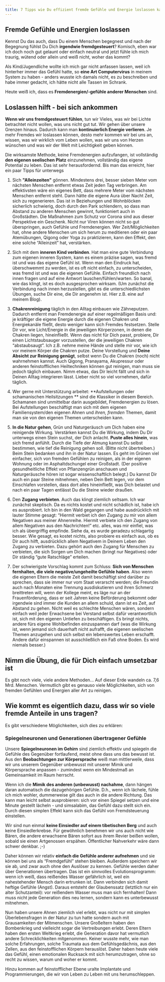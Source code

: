 ```yaml
---
title: 7 Tipps wie Du effizient fremde Gefühle und Energie loslassen kannst - und damit Deine Energie zurückgewinnst!
---
```


## Fremde Gefühle und Energien loslassen
Kennst Du das auch, dass Du einem Menschen begegnest und nach der Begegnung fühlst Du Dich **irgendwie fremdgesteuert**? Komisch, eben war ich doch noch gut gelaunt oder einfach neutral und jetzt fühle ich mich traurig, wütend oder allein und weiß nicht, woher das kommt? 

Als Kind/Jugendliche wollte ich mich gar nicht anfassen lassen, weil ich hinterher immer das Gefühl hatte, so **eine Art Computervirus** in meinem System zu haben - anders wusste ich damals nicht, es zu beschreiben und habe immer gedacht, ich hätte nicht alle Tassen im Schrank.

Heute weiß ich, dass es **Fremdenergien/-gefühle anderer Menschen** sind.

## Loslassen hilft - bei sich ankommen
**Wenn wir uns fremdgesteuert fühlen**, tun wir Vieles, was wir bei Lichte betrachtet nicht wollen, was uns nicht gut tut. Wir gehen über unsere Grenzen hinaus. Dadurch kann man **kontinuierlich Energie verlieren**.  Je mehr Fremdes wir loslassen können, desto mehr kommen wir bei uns an, wissen, was wir wirklich vom Leben wollen, was wir uns von Herzen wünschen und was wir der Welt mit Leichtigkeit geben können. 

Die wirksamste Methode, keine Fremdenergien aufzufangen, ist vollständig **den eigenen seelischen Platz** einzunehmen, vollständig das eigene Potential zu leben. Das ist sehr herausfordernd. Bis man das erreicht, hier ein paar Tipps für unterwegs

1. Sich **"Alleinzeiten"** gönnen. Mindestens drei, besser sieben Meter vom nächsten Menschen entfernt etwas Zeit jeden Tag verbringen. Am effektivsten wäre ein eigenes Bett, dass mehrere Meter vom nächsten Menschen entfernt steht. Dann hätte die eigene Aura über Nacht Zeit, sich zu regenerieren. Das ist in Beziehungen und Wohnblöcken sicherlich schwierig, doch durch den Park schlendern, so dass man Abstand zu anderen Menschen gewinnt, funktioniert auch in Großstädten. Die Maßnahmen zum Schutz vor Corona sind aus dieser Perspektive ein Geschenk. Nicht nur Viren können nicht so gut überspringen, auch Gefühle und Fremdenergien. Wer Zeit/Möglichkeiten hat, ohne andere Menschen um sich herum zu meditieren oder ein paar Atemübungen, Qigong oder Yoga zu praktizieren, kann den Effekt, den eine solche “Alleinzeit” hat, verstärken. 

2. Sich mit dem **inneren Kind verbinden**. Hat man eine gute Verbindung zum eigenen inneren System, kann es einem präzise sagen, was fremd ist und was das eigene Gefühl ist. Wenn man den Eindruck hat, überschwemmt zu werden, ist es oft nicht einfach, zu unterscheiden, was fremd ist und was die eigenen Gefühle. Einfach freundlich nach innen fragen und auf eine Antwort lauschen/fühlen/warten. So banal, wie das klingt, ist es doch ausgesprochen wirksam. (Um zunächst die Verbindung nach innen herzustellen, gibt es die unterschiedlichsten Übungen, suche Dir eine, die Dir angenehm ist. Hier z.B. eine auf meinem Blog).

3. **Chakrenreinigung** täglich in den Alltag einbauen wie Zähneputzen. Dadurch entfernt man Fremdenergie auf einer regelmäßigen Basis und: je kräftiger die eigene Energie durch die eigenen Chakren und Energiekanäle fließt, desto weniger kann sich Fremdes festsetzen. Stelle Dir vor, wie Licht/Energie in die jeweiligen Körperzonen, in denen die Chakren liegen, hineinfließt. Wenn das nicht für Dich passt, probiere, Dir einen Lichtstaubsauger vorzustellen, der die jeweiligen Chakren “abstaubsaugt”. Ich z.B. nehme meine Hände und stelle mir vor, wie ich vor meinem Körper die Chakren putze. Deine Vorstellung und **Deine Absicht zur Reinigung genügt**, selbst wenn Du die Chakren (noch) nicht wahrnehmen kannst.  Auch Qigong, Pranayama, Akupressur oder anderen feinstofflichen Heiltechniken können gut reinigen, man muss sie jedoch täglich einbauen. Nimm etwas, das Dir leicht fällt und sich in Deinen Alltag integrieren lässt. Lieber nicht so viel vornehmen, dafür täglich. 

4. Wer gerne mit Unterstützung arbeitet: **Aufstellungen oder schamanischen Heilsitzungen ** sind die Klassiker in diesem Bereich. Schamanen sind unmittelbar darin ausgebildet, Fremdenergien zu lösen. Bei Aufstellungen beschäftigt man sich mit dem eigenen Familiensystem/den eigenen Ahnen und *ihren, fremden* Themen, damit man sie von den eigenen Themen unterscheiden kann.  

5. **In die Natur gehen**, Grün und Naturgeräusch um Dich haben eine reinigende Wirkung. Verstärken kannst Du die Wirkung, indem Du Dir unterwegs einen Stein suchst, der Dich anlacht. **Puste alles hinein**, was sich fremd anfühlt. Durch die Tiefe der Atmung kannst Du selbst bestimmen, wie tief die Reinigung gehen soll. (Bitte nicht übertreiben.) Beim Stein bedanken und ihn in der Natur lassen. Es geht im Grünen viel einfacher, sich von fremden Gefühlen zu reinigen, als in der eigenen Wohnung oder im Asphaltdschungel einer Großstadt. (Der positive gesundheitliche Effekt von Pflanzengrün anschauen und Naturgeräusche hören ist sogar wissenschaftlich belegt.) Du kannst Dir auch ein paar Steine mitnehmen, neben Dein Bett legen, vor dem Einschlafen vorstellen, dass dort alles hineinfließt, was Dich belastet und nach ein paar Tagen entlässt Du die Steine wieder draußen. 

6. Den **Zugang verbieten**. Auch das klingt ziemlich seltsam. Ich war zunächst skeptisch. Da es nichts kostet und nicht schädlich ist, habe ich es ausprobiert. Ich bin in den Wald gegangen und habe ausdrücklich mit lauter Stimme gesagt: “Hiermit verbiet ich den Zugang zu mir von allem Negativen aus meiner Ahnenreihe. Hiermit verbiete ich den Zugang von allem Negativen aus den Nachrichten!” etc. alles, was mir einfiel, was ich als übergriffig empfinde. Siehe da, es wurde geradezu schlagartig besser. Wie gesagt, es kostet nichts, also probiere es einfach aus, ob es Dir auch hilft, ausdrücklich allem Negativem in Deinem Leben den Zugang zu verbieten. Dazu gehört auch den Zugang für Menschen zu verbieten, die sich Sorgen um Dich machen (bringt nur Negatives) oder Dir ständig “gute Ratschläge” erteilen. 

7. Der schwierigste Vorschlag kommt zum Schluss: **Sich von Menschen fernhalten, die viele negative/ungeheilte Gefühle haben**. Also wenn die eigenen Eltern die meiste Zeit damit beschäftigt sind darüber zu sprechen, dass sie immer nur vom Staat verarscht werden; die Freundin auch nach Monaten eine Trennung ausdiskutieren und ihren Schmerz breittreten will, wenn der Kollege meint, es läge nur an der Frauenförderung, dass er seit Jahren keine Beförderung bekommt oder irgendwie sind immer die Kunden an allem schuld, dann ist es Zeit, auf Abstand zu gehen. Nicht weil es schlechte Menschen wären, sondern einfach weil jeder Erwachsene bei Verstand selbst dafür verantwortlich ist, sich mit den eigenen Untiefen zu beschäftigen. Es bringt nichts, andere fürs eigene Wohlbefinden einzuspannen darf (was die Wirkung ist, wenn jemand sich dauerhaft nicht aufrafft, die eigenen seelischen Themen anzugehen und sich selbst ein lebenswertes Leben erschafft. Andere dafür einspannen ist ausschließlich ein Faß ohne Boden. Es wird niemals besser.)

## Nimm die Übung, die für Dich einfach umsetzbar ist
Es gibt noch viele, viele  andere Methoden... Auf dieser Erde wandeln ca. 7,6 Mrd. Menschen. Vermutlich gibt es genauso viele Möglichkeiten, sich von fremden Gefühlen und Energien aller Art zu reinigen. 

## Wie kommt es eigentlich dazu, dass wir so viele fremde Anteile in uns tragen?
Es gibt verschiedene Möglichkeiten, sich dies zu erklären:

### Spiegelneuronen und Generationen übertragener Gefühle
Unsere **Spiegelneuronen im Gehirn** sind ziemlich effektiv und spiegeln die Gefühle des Gegenüber fortlaufend, meist ohne dass uns das bewusst ist. Aus den **Beobachtungen zur Körpersprache** weiß man mittlerweile, dass wir uns unserem Gegenüber unbewusst mit unserer Mimik und Körpersprache anpassen - zumindest wenn ein Mindestmaß an Gemeinsamkeit im Raum herrscht. 

Wenn ich die **Mimik des anderen (unbewusst) nachahme**, dann hängen daran automatisch die dazugehörigen Gefühle. D.h., wenn ich lächele, fühle ich mich wohler, dummerweise gilt das auch in die andere Richtung. Das kann man leicht selbst ausprobieren: sich vor einen Spiegel setzen und eine Minute gestellt lächeln - und simsalabim, das Gefühl dazu stellt sich ein. Durch diesen simplen Effekt kann sich das Gefühl von Fremdsteuerung einstellen. 

Wir sind nun einmal **keine Einsiedler auf einem tibetischen Berg** und auch keine Einsiedlerkrebse. Für gewöhnlich benehmen wir uns auch nicht wie Bären, die andere erwachsene Bären sofort aus ihrem Revier beißen wollen, sobald sie einen Artgenossen erspähen. Öffentlicher Nahverkehr wäre dann schwer denkbar. ;-)

Daher können wir relativ **einfach die Gefühle anderer aufnehmen** und sie können bei uns als “Fremdgefühl” stehen bleiben. Außerdem speichern wir sie ab, und zwar auch ohne den Auslöser zu kennen. Gefühle werden daher über Generationen übertragen. Das ist ein sinnvolles Evolutionsprogramm: wenn ich weiß, dass reißendes Wasser gefährlich ist, weil ein nahestehender Mensch darin ertrunken ist. Dann verbinden sich damit heftige Gefühle (Angst). Daraus entsteht der Glaubenssatz (letztlich nur ein alter Schutzanteil): vor reißendem Wasser muss man sich fernhalten! Dann muss nicht jede Generation dies neu lernen, sondern kann es unterbewusst mitnehmen. 

Nun haben unsere Ahnen ziemlich viel erlebt, was nicht nur mit simplen Überlebensfragen in der Natur zu tun hatte sondern auch mit Grausamkeiten der Mitmenschen. Unsere Großeltern haben den Bombenkrieg und vielleicht sogar die Vertreibungen erlebt. Deren Eltern haben den ersten Weltkrieg erlebt, die Generation davor hat vermutlich andere Schrecklichkeiten mitgenommen. Keiner wusste mehr, wie man solche Erfahrungen, solche Traumata aus dem Gefühlsgedächnis, aus den Zellen, aus den feinstofflichen Körpern herauslöst. Daher haben heute viele das Gefühl, einen emotionalen Rucksack mit sich herumzutragen, ohne so recht zu wissen, warum und woher er kommt. 

Hinzu kommen auf feinstofflicher Ebene uralte Implantate und Programmierungen, die wir von Leben zu Leben mit uns herumschleppen. 
